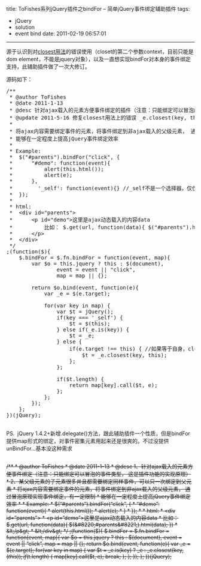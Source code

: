title: ToFishes系列jQuery插件之bindFor – 简单jQuery事件绑定辅助插件
tags:
  - jQuery
  - solution
  - event bind
date: 2011-02-19 06:57:01
---

源于认识到对[closest用法](http://www.cssor.com/jquery-api-closeset-context.html "jquery closest method")的错误使用（closet的第二个参数context，目前只能是dom element，不能是jquery对象），以及一直想实现bindFor对本身的事件绑定支持，此辅助插件做了一次大修订。

源码如下：

<pre class="brush:js">/**
 * @author ToFishes
 * @date 2011-1-13
 * @desc 针对ajax载入的元素方便事件绑定的插件（注意：只能绑定可以冒泡的事件类型， 这是插件功能的实现原理）
 * @update 2011-5-16 修复closest用法上的错误 _e.closest(key, this); 此处是this dom对象，而非 $(this) jquery对象
 *
 * 将ajax内容需要绑定事件的元素，将事件绑定到非ajax载入的父级元素， 通过冒泡原理实现事件绑定，有一定限制
 * 能够在一定程度上提高jQuery事件绑定效率
 *
 * Example:
 * 	$("#parents").bindFor("click", {
 *  	"#demo": function(event){
 *  		alert(this.html());
 *  		alert(e);
 *  	},
 *        '_self': function(event){} //_self不是一个选择器，仅仅是为了给自身绑定事件
 * 	});
 *
 * html:
 * 	&lt;div id="parents"&gt;
 * 		&lt;p id="demo"&gt;这里是ajax动态载入的内容data
 * 			比如： $.get(url, function(data){ $("#parents").html(data);   })
 * 		&lt;/p&gt;
 * 	&lt;/div&gt;
 */
;(function($){
    $.bindFor = $.fn.bindFor = function(event, map){
    	var $o = this.jquery ? this : $(document),
    			event = event || "click",
    			map = map || {};

    	return $o.bind(event, function(e){
    		var _e = $(e.target);

    		for(var key in map) {
    			var $t = jQuery();
    			if(key === '_self') {
    				$t = $(this);
    			} else if(_e.is(key)) {
    				$t = _e;
    			} else {
    				if(e.target !== this) { //如果等于自身，closest的context参数就会失去本身的意义，不再拥有范围限定
    					$t = _e.closest(key, this);
    				};
    			};

    			if($t.length) {
    				return map[key].call($t, e);
    			};
    		};
    	});
    };
})(jQuery);

</pre>

PS.  jQuery 1.4.2+新增.delegate()方法，跟此辅助插件一个性质，但是bindFor提供map形式的绑定，对事件密集元素用起来还是很爽的。不过没提供unBindFor&#8230;基本没这种需求

<pre class="brush:js">
</pre>

<span style="text-decoration: line-through;">/**  * @author ToFishes  * @date 2011-1-13  * @desc 1、针对ajax载入的元素方便事件绑定（注意：只能绑定可以冒泡的事件类型， 这是插件功能的实现原理）  *       2、某父级元素的子元素很多并且都需要绑定同样事件，可以只一次绑定到父元素  * 将ajax内容需要绑定事件的元素，将事件绑定到非ajax载入的父级元素， 通过冒泡原理实现事件绑定，有一定限制  * 能够在一定程度上提高jQuery事件绑定效率  *  * Example:  * 	$(&#8220;#parents&#8221;).bindFor(&#8220;click&#8221;, {  *  	&#8220;#demo&#8221;: function(event){  *  		alert(this.html());  *  		alert(e);  *  	}  * 	});  *  * html:  * 	&lt;div id=&#8221;parents&#8221;&gt;  * 		&lt;p id=&#8221;demo&#8221;&gt;这里是ajax动态载入的内容data  * 			比如： $.get(url, function(data){ $(&#8220;#parents&#8221;).html(data);   })  * 		&lt;/p&gt;  * 	&lt;/div&gt;  */ ;(function($){     $.bindFor = $.fn.bindFor = function(event, map){     	var $o = this.jquery ? this : $(document),     			event = event || &#8220;click&#8221;,     			map = map || {};      	return $o.bind(event, function(e){     		var _e = $(e.target);     		for(var key in map) {     			var $t = _e.is(key) ? _e : _e.closest(key, $(this));     			if($t.length) {     				map[key].call($t, e);     				break;     			};     		};     	});     }; })(jQuery);</span>